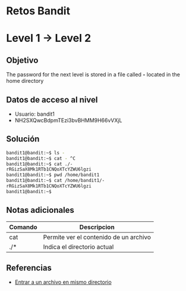# Retos Bandit

# Level 1 → Level 2

## Objetivo
The password for the next level is stored in a file called **-** located in the home directory

## Datos de acceso al nivel
- Usuario: bandit1
- NH2SXQwcBdpmTEzi3bvBHMM9H66vVXjL

## Solución
```bash
bandit1@bandit:~$ ls - 
bandit1@bandit:~$ cat - ^C 
bandit1@bandit:~$ cat ./- 
rRGizSaX8Mk1RTb1CNQoXTcYZWU6lgzi 
bandit1@bandit:~$ pwd /home/bandit1 
bandit1@bandit:~$ cat /home/bandit1/- 
rRGizSaX8Mk1RTb1CNQoXTcYZWU6lgzi 
bandit1@bandit:~$
```
## Notas adicionales
| Comando | Descripcion |
|---------|-------------|
| cat | Permite ver el contenido de un archivo |
| ./* | Indica el directorio actual |
## Referencias
- [Entrar a un archivo en mismo directorio](https://www.google.com/url?sa=t&rct=j&q=&esrc=s&source=web&cd=&cad=rja&uact=8&ved=2ahUKEwihx53L1pr9AhWeN0QIHdDyC0cQFnoECAgQAQ&url=https%3A%2F%2Fstackoverflow.com%2Fquestions%2F42187323%2Fhow-to-open-a-dashed-filename-using-terminal&usg=AOvVaw1DWOaW6dQB70W6_VW1gcZu)

